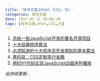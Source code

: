 ```yaml
---
title: '技术文章之Html（CSS，JS）'
categories: 技术文章
date: 2017-02-12 20:06:26
tags: [技术文章,Html,CSS,JS]
---
```


<!-- more -->
1. [总结一些JavaScript开发的著名开源项目](http://www.ctolib.com/topics-107352.html)
2. [十大经典排序算法](https://github.com/hustcc/JS-Sorting-Algorithm)
3. [必须知道的十大程序员开发用到的基本算法](http://mp.weixin.qq.com/s/CuIvDjUsZ_2Xvr-WYRsqzw)
4. [黑科技：CSS定制多行省略](https://segmentfault.com/a/1190000008649988?utm_source=weekly&utm_medium=email&utm_campaign=email_weekly)
5. [用65行代码实现JavaScript动画序列播放](https://www.h5jun.com/post/sixty-lines-of-code-animation.html)





*会持续更新...*